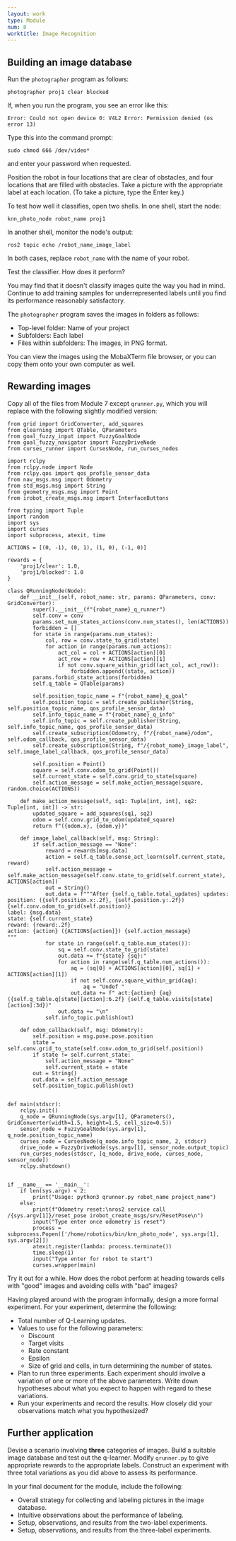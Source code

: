 ```yaml
---
layout: work
type: Module
num: 8
worktitle: Image Recognition
---
```


## Building an image database

Run the `photographer` program as follows:

```
photographer proj1 clear blocked
```

If, when you run the program, you see an error like this:
```
Error: Could not open device 0: V4L2 Error: Permission denied (os error 13)
```

Type this into the command prompt:
```
sudo chmod 666 /dev/video*
```
and enter your password when requested.

Position the robot in four locations that are clear of obstacles, and four
locations that are filled with obstacles. Take a picture with the appropriate
label at each location. (To take a picture, type the Enter key.)

To test how well it classifies, open two shells. In one shell, start the node:

```
knn_photo_node robot_name proj1
```

In another shell, monitor the node's output:

```
ros2 topic echo /robot_name_image_label
```

In both cases, replace `robot_name` with the name of your robot.

Test the classifier. How does it perform? 

You may find that it doesn't classify images quite the way you had in mind.
Continue to add training samples for underrepresented labels until you find
its performance reasonably satisfactory.

The `photographer` program saves the images in folders as follows:
* Top-level folder: Name of your project
* Subfolders: Each label
* Files within subfolders: The images, in PNG format.

You can view the images using the MobaXTerm file browser, or you can copy them onto
your own computer as well.

## Rewarding images

Copy all of the files from Module 7 except `qrunner.py`, which you will replace
with the following slightly modified version:

```
from grid import GridConverter, add_squares
from qlearning import QTable, QParameters
from goal_fuzzy_input import FuzzyGoalNode
from goal_fuzzy_navigator import FuzzyDriveNode
from curses_runner import CursesNode, run_curses_nodes

import rclpy
from rclpy.node import Node
from rclpy.qos import qos_profile_sensor_data
from nav_msgs.msg import Odometry
from std_msgs.msg import String
from geometry_msgs.msg import Point
from irobot_create_msgs.msg import InterfaceButtons

from typing import Tuple
import random
import sys
import curses
import subprocess, atexit, time

ACTIONS = [(0, -1), (0, 1), (1, 0), (-1, 0)]

rewards = {
    'proj1/clear': 1.0,
    'proj1/blocked': 1.0
}

class QRunningNode(Node):
    def __init__(self, robot_name: str, params: QParameters, conv: GridConverter):
        super().__init__(f"{robot_name}_q_runner")
        self.conv = conv
        params.set_num_states_actions(conv.num_states(), len(ACTIONS))
        forbidden = []
        for state in range(params.num_states):
            col, row = conv.state_to_grid(state)
            for action in range(params.num_actions):
                act_col = col + ACTIONS[action][0]
                act_row = row + ACTIONS[action][1]
                if not conv.square_within_grid((act_col, act_row)):
                    forbidden.append((state, action))
        params.forbid_state_actions(forbidden)
        self.q_table = QTable(params)

        self.position_topic_name = f"{robot_name}_q_goal"
        self.position_topic = self.create_publisher(String, self.position_topic_name, qos_profile_sensor_data)
        self.info_topic_name = f"{robot_name}_q_info"
        self.info_topic = self.create_publisher(String, self.info_topic_name, qos_profile_sensor_data)
        self.create_subscription(Odometry, f"/{robot_name}/odom", self.odom_callback, qos_profile_sensor_data)
        self.create_subscription(String, f"/{robot_name}_image_label", self.image_label_callback, qos_profile_sensor_data)

        self.position = Point()
        square = self.conv.odom_to_grid(Point())
        self.current_state = self.conv.grid_to_state(square)
        self.action_message = self.make_action_message(square, random.choice(ACTIONS))

    def make_action_message(self, sq1: Tuple[int, int], sq2: Tuple[int, int]) -> str:
        updated_square = add_squares(sq1, sq2)
        odom = self.conv.grid_to_odom(updated_square)
        return f"({odom.x}, {odom.y})"
    
    def image_label_callback(self, msg: String):
        if self.action_message == "None":
            reward = rewards[msg.data]
            action = self.q_table.sense_act_learn(self.current_state, reward)
            self.action_message = self.make_action_message(self.conv.state_to_grid(self.current_state), ACTIONS[action])
            out = String()
            out.data = f"""After {self.q_table.total_updates} updates:
position: ({self.position.x:.2f}, {self.position.y:.2f}) {self.conv.odom_to_grid(self.position)}
label: {msg.data}
state: {self.current_state}
reward: {reward:.2f}
action: {action} ({ACTIONS[action]}) {self.action_message}
"""
            for state in range(self.q_table.num_states()):
                sq = self.conv.state_to_grid(state)
                out.data += f"{state} {sq}:"
                for action in range(self.q_table.num_actions()):
                    aq = (sq[0] + ACTIONS[action][0], sq[1] + ACTIONS[action][1])
                    if not self.conv.square_within_grid(aq):
                        aq = "Undef "
                    out.data += f" act:{action} {aq} ({self.q_table.q[state][action]:6.2f} {self.q_table.visits[state][action]:3d})"
                out.data += "\n"
            self.info_topic.publish(out)

    def odom_callback(self, msg: Odometry):
        self.position = msg.pose.pose.position
        state = self.conv.grid_to_state(self.conv.odom_to_grid(self.position))
        if state != self.current_state:
            self.action_message = "None"
            self.current_state = state
        out = String()
        out.data = self.action_message 
        self.position_topic.publish(out)

        
def main(stdscr):
    rclpy.init()
    q_node = QRunningNode(sys.argv[1], QParameters(), GridConverter(width=1.5, height=1.5, cell_size=0.5))
    sensor_node = FuzzyGoalNode(sys.argv[1], q_node.position_topic_name)
    curses_node = CursesNode(q_node.info_topic_name, 2, stdscr)
    drive_node = FuzzyDriveNode(sys.argv[1], sensor_node.output_topic)
    run_curses_nodes(stdscr, [q_node, drive_node, curses_node, sensor_node])
    rclpy.shutdown()
            

if __name__ == '__main__':
    if len(sys.argv) < 2:
        print("Usage: python3 qrunner.py robot_name project_name")
    else:
        print(f"Odometry reset:\nros2 service call /{sys.argv[1]}/reset_pose irobot_create_msgs/srv/ResetPose\n")  
        input("Type enter once odometry is reset")
        process = subprocess.Popen(['/home/robotics/bin/knn_photo_node', sys.argv[1], sys.argv[2]])
        atexit.register(lambda: process.terminate())
        time.sleep(1)
        input("Type enter for robot to start")        
        curses.wrapper(main)
```

Try it out for a while. How does the robot perform at heading towards cells with
"good" images and avoiding cells with "bad" images? 

Having played around with the program informally, design a more formal
experiment. For your experiment, determine the following:
  * Total number of Q-Learning updates.
  * Values to use for the following parameters:
    * Discount
    * Target visits
    * Rate constant
    * Epsilon
    * Size of grid and cells, in turn determining the number of states.
* Plan to run three experiments. Each experiment should involve a variation
  of one or more of the above parameters. Write down hypotheses about what
  you expect to happen with regard to these variations.
* Run your experiments and record the results. How closely did your observations
  match what you hypothesized?


## Further application

Devise a scenario involving **three** categories of images. Build a suitable image
database and test out the q-learner. Modify `qrunner.py` to give appropriate rewards
to the appropriate labels. Construct an experiment with three total variations
as you did above to assess its performance.

In your final document for the module, include the following:
* Overall strategy for collecting and labeling pictures in the image database.
* Intuitive observations about the performance of labeling.
* Setup, observations, and results from the two-label experiments.
* Setup, observations, and results from the three-label experiments.
